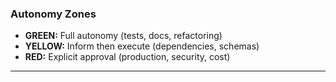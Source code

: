 ### Autonomy Zones

- **GREEN:** Full autonomy (tests, docs, refactoring)
- **YELLOW:** Inform then execute (dependencies, schemas)
- **RED:** Explicit approval (production, security, cost)

---
